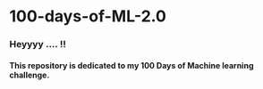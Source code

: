 # 100-days-of-ML-2.0

### Heyyyy .... !!
#### This repository is dedicated to my 100 Days of Machine learning challenge.
